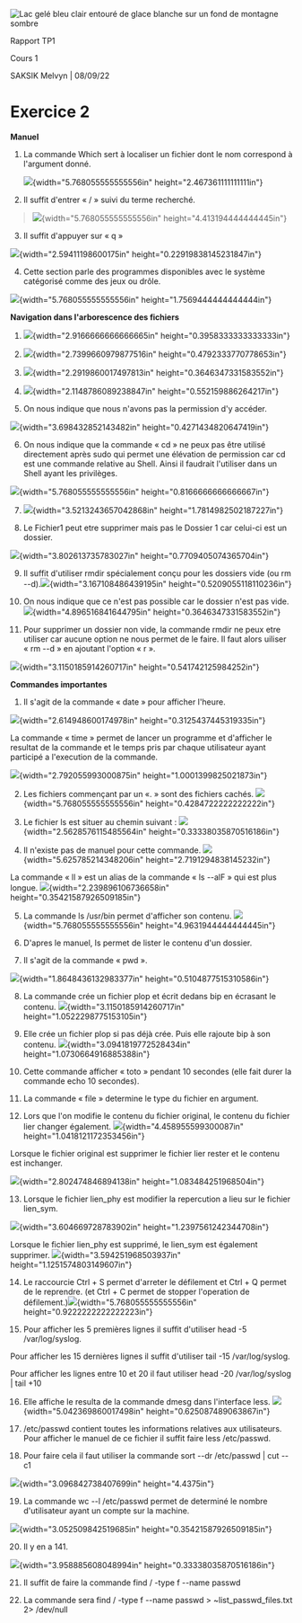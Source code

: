 ![Lac gelé bleu clair entouré de glace blanche sur un fond de montagne
sombre](vertopal_8f41099478c24d668d34d6bb00dc744d/media/image1.jpeg)

Rapport TP1

Cours 1

SAKSIK Melvyn \| 08/09/22

# Exercice 2

**Manuel**

1.  La commande Which sert à localiser un fichier dont le nom correspond
    à l'argument donné.

    ![](vertopal_8f41099478c24d668d34d6bb00dc744d/media/image2.png){width="5.768055555555556in"
    height="2.467361111111111in"}

2.  Il suffit d'entrer « / » suivi du terme recherché.

> ![](vertopal_8f41099478c24d668d34d6bb00dc744d/media/image3.png){width="5.768055555555556in"
> height="4.413194444444445in"}

3.  Il suffit d'appuyer sur « q »

![](vertopal_8f41099478c24d668d34d6bb00dc744d/media/image4.png){width="2.59411198600175in"
height="0.22919838145231847in"}

4.  Cette section parle des programmes disponibles avec le système
    catégorisé comme des jeux ou drôle.

![](vertopal_8f41099478c24d668d34d6bb00dc744d/media/image5.png){width="5.768055555555556in"
height="1.7569444444444444in"}

**Navigation dans l'arborescence des fichiers**

1.  ![](vertopal_8f41099478c24d668d34d6bb00dc744d/media/image6.png){width="2.9166666666666665in"
    height="0.3958333333333333in"}

2.  ![](vertopal_8f41099478c24d668d34d6bb00dc744d/media/image7.png){width="2.7399660979877516in"
    height="0.4792333770778653in"}

3.  ![](vertopal_8f41099478c24d668d34d6bb00dc744d/media/image8.png){width="2.2919860017497813in"
    height="0.3646347331583552in"}

4.  ![](vertopal_8f41099478c24d668d34d6bb00dc744d/media/image9.png){width="2.1148786089238847in"
    height="0.552159886264217in"}

5.  On nous indique que nous n'avons pas la permission d'y accéder.

![](vertopal_8f41099478c24d668d34d6bb00dc744d/media/image10.png){width="3.698432852143482in"
height="0.4271434820647419in"}

6.  On nous indique que la commande « cd » ne peux pas être utilisé
    directement après sudo qui permet une élévation de permission car cd
    est une commande relative au Shell. Ainsi il faudrait l'utiliser
    dans un Shell ayant les privilèges.

![](vertopal_8f41099478c24d668d34d6bb00dc744d/media/image11.png){width="5.768055555555556in"
height="0.8166666666666667in"}

7.  ![](vertopal_8f41099478c24d668d34d6bb00dc744d/media/image12.png){width="3.5213243657042868in"
    height="1.7814982502187227in"}

8.  Le Fichier1 peut etre supprimer mais pas le Dossier 1 car celui-ci
    est un dossier.

![](vertopal_8f41099478c24d668d34d6bb00dc744d/media/image13.png){width="3.802613735783027in"
height="0.7709405074365704in"}

9.  Il suffit d'utiliser rmdir spécialement conçu pour les dossiers vide
    (ou rm
    --d).![](vertopal_8f41099478c24d668d34d6bb00dc744d/media/image14.png){width="3.167108486439195in"
    height="0.5209055118110236in"}

10. On nous indique que ce n'est pas possible car le dossier n'est pas
    vide.
    ![](vertopal_8f41099478c24d668d34d6bb00dc744d/media/image15.png){width="4.896516841644795in"
    height="0.3646347331583552in"}

11. Pour supprimer un dossier non vide, la commande rmdir ne peux etre
    utiliser car aucune option ne nous permet de le faire. Il faut alors
    uiliser « rm --d » en ajoutant l'option « r ».

![](vertopal_8f41099478c24d668d34d6bb00dc744d/media/image16.png){width="3.1150185914260717in"
height="0.541742125984252in"}

**Commandes importantes**

1.  Il s'agit de la commande « date » pour afficher l'heure.

![](vertopal_8f41099478c24d668d34d6bb00dc744d/media/image17.png){width="2.614948600174978in"
height="0.3125437445319335in"}

La commande « time » permet de lancer un programme et d'afficher le
resultat de la commande et le temps pris par chaque utilisateur ayant
participé a l'execution de la commande.

![](vertopal_8f41099478c24d668d34d6bb00dc744d/media/image18.png){width="2.792055993000875in"
height="1.0001399825021873in"}

2.  Les fichiers commençant par un «. » sont des fichiers cachés.
    ![](vertopal_8f41099478c24d668d34d6bb00dc744d/media/image19.png){width="5.768055555555556in"
    height="0.4284722222222222in"}

3.  Le fichier ls est situer au chemin suivant :
    ![](vertopal_8f41099478c24d668d34d6bb00dc744d/media/image20.png){width="2.5628576115485564in"
    height="0.33338035870516186in"}

4.  Il n'existe pas de manuel pour cette commande.
    ![](vertopal_8f41099478c24d668d34d6bb00dc744d/media/image21.png){width="5.625785214348206in"
    height="2.7191294838145232in"}

La commande « ll » est un alias de la commande « ls --alF » qui est plus
longue.
![](vertopal_8f41099478c24d668d34d6bb00dc744d/media/image22.png){width="2.239896106736658in"
height="0.35421587926509185in"}

5.  La commande ls /usr/bin permet d'afficher son contenu.
    ![](vertopal_8f41099478c24d668d34d6bb00dc744d/media/image23.png){width="5.768055555555556in"
    height="4.9631944444444445in"}

6.  D'apres le manuel, ls permet de lister le contenu d'un dossier.

7.  Il s'agit de la commande « pwd ».

![](vertopal_8f41099478c24d668d34d6bb00dc744d/media/image24.png){width="1.8648436132983377in"
height="0.5104877515310586in"}

8.  La commande crée un fichier plop et écrit dedans bip en écrasant le
    contenu.
    ![](vertopal_8f41099478c24d668d34d6bb00dc744d/media/image25.png){width="3.1150185914260717in"
    height="1.0522298775153105in"}

9.  Elle crée un fichier plop si pas déjà crée. Puis elle rajoute bip à
    son contenu.
    ![](vertopal_8f41099478c24d668d34d6bb00dc744d/media/image26.png){width="3.0941819772528434in"
    height="1.0730664916885388in"}

10. Cette commande afficher « toto » pendant 10 secondes (elle fait
    durer la commande echo 10 secondes).

11. La commande « file » determine le type du fichier en argument.

12. Lors que l'on modifie le contenu du fichier original, le contenu du
    fichier lier changer également.
    ![](vertopal_8f41099478c24d668d34d6bb00dc744d/media/image27.png){width="4.458955599300087in"
    height="1.0418121172353456in"}

Lorsque le fichier original est supprimer le fichier lier rester et le
contenu est inchanger.

![](vertopal_8f41099478c24d668d34d6bb00dc744d/media/image28.png){width="2.802474846894138in"
height="1.083484251968504in"}

13. Lorsque le fichier lien_phy est modifier la repercution a lieu sur
    le fichier lien_sym.

![](vertopal_8f41099478c24d668d34d6bb00dc744d/media/image29.png){width="3.604669728783902in"
height="1.2397561242344708in"}

Lorsque le fichier lien_phy est supprimé, le lien_sym est également
supprimer.
![](vertopal_8f41099478c24d668d34d6bb00dc744d/media/image30.png){width="3.594251968503937in"
height="1.1251574803149607in"}

14. Le raccourcie Ctrl + S permet d'arreter le défilement et Ctrl + Q
    permet de le reprendre. (et Ctrl + C permet de stopper l'operation
    de
    défilement.)![](vertopal_8f41099478c24d668d34d6bb00dc744d/media/image31.png){width="5.768055555555556in"
    height="0.9222222222222223in"}

15. Pour afficher les 5 premières lignes il suffit d'utiliser head -5
    /var/log/syslog.

Pour afficher les 15 dernières lignes il suffit d'utiliser tail -15
/var/log/syslog.

Pour afficher les lignes entre 10 et 20 il faut utiliser head -20
/var/log/syslog \| tail +10

16. Elle affiche le resulta de la commande dmesg dans l'interface less.
    ![](vertopal_8f41099478c24d668d34d6bb00dc744d/media/image32.png){width="5.042369860017498in"
    height="0.625087489063867in"}

17. /etc/passwd contient toutes les informations relatives aux
    utilisateurs. Pour afficher le manuel de ce fichier il suffit faire
    less /etc/passwd.

18. Pour faire cela il faut utiliser la commande sort --dr /etc/passwd
    \| cut --c1

![](vertopal_8f41099478c24d668d34d6bb00dc744d/media/image33.png){width="3.096842738407699in"
height="4.4375in"}

19. La commande wc --l /etc/passwd permet de determiné le nombre
    d'utilisateur ayant un compte sur la machine.

![](vertopal_8f41099478c24d668d34d6bb00dc744d/media/image34.png){width="3.052509842519685in"
height="0.35421587926509185in"}

20. Il y en a 141.

![](vertopal_8f41099478c24d668d34d6bb00dc744d/media/image35.png){width="3.958885608048994in"
height="0.33338035870516186in"}

21. Il suffit de faire la commande find / -type f --name passwd

22. La commande sera find / -type f --name passwd \>
    \~list_passwd_files.txt 2\> /dev/null
